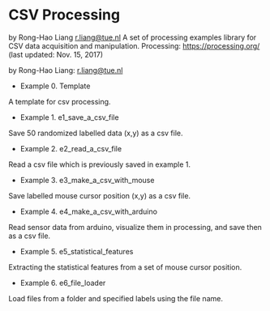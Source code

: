 # CSV Processing
by Rong-Hao Liang r.liang@tue.nl
A set of processing examples library for CSV data acquisition and manipulation.
Processing: https://processing.org/
(last updated: Nov. 15, 2017) 

by Rong-Hao Liang: r.liang@tue.nl

- Example 0. Template

A template for csv processing.

- Example 1. e1_save_a_csv_file

Save 50 randomized labelled data (x,y) as a csv file.

- Example 2. e2_read_a_csv_file

Read a csv file which is previously saved in example 1.

- Example 3. e3_make_a_csv_with_mouse

Save labelled mouse cursor position (x,y) as a csv file.

- Example 4. e4_make_a_csv_with_arduino

Read sensor data from arduino, visualize them in processing, and save then as a csv file.

- Example 5. e5_statistical_features

Extracting the statistical features from a set of mouse cursor position.

- Example 6. e6_file_loader

Load files from a folder and specified labels using the file name.

